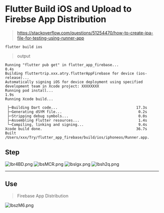 # Flutter Build iOS and Upload to Firebse App Distribution

> https://stackoverflow.com/questions/51254470/how-to-create-ipa-file-for-testing-using-runner-app


```
flutter build ios
```
> output

```shell
Running "flutter pub get" in flutter_app_firebase...                0.4s
Building fluttertrip.xxx.atry.flutterAppFirebase for device (ios-release)...
Automatically signing iOS for device deployment using specified development team in Xcode project: XXXXXXXX
Running pod install...                                              1.9s
Running Xcode build...                                                  
                                                   
 ├─Building Dart code...                                    17.3s
 ├─Generating dSYM file...                                   0.2s
 ├─Stripping debug symbols...                                0.0s
 ├─Assembling Flutter resources...                           1.4s
 └─Compiling, linking and signing...                         9.4s
Xcode build done.                                           36.7s
Built /Users/xxx/Try/flutter_app_firebase/build/ios/iphoneos/Runner.app.
```

## Step
![lbr4BD.png](https://s2.ax1x.com/2020/01/14/lbr4BD.png)
![lbsMCR.png](https://s2.ax1x.com/2020/01/14/lbsMCR.png)
![lbslgx.png](https://s2.ax1x.com/2020/01/14/lbslgx.png)
![lbsh2q.png](https://s2.ax1x.com/2020/01/14/lbsh2q.png)

---

## Use

> Firebase App Distribution

![lbszM6.png](https://s2.ax1x.com/2020/01/14/lbszM6.png)
